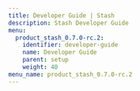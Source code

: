 ```yaml
---
title: Developer Guide | Stash
description: Stash Developer Guide
menu:
  product_stash_0.7.0-rc.2:
    identifier: developer-guide
    name: Developer Guide
    parent: setup
    weight: 40
menu_name: product_stash_0.7.0-rc.2
---
```


